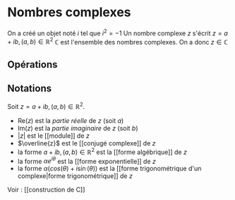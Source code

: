 # Nombres complexes
On a créé un objet noté $i$ tel que $i^2 = -1$
Un nombre complexe $z$ s'écrit $z = a + ib, (a, b)\in\mathbb R^2$
$\mathbb C$ est l'ensemble des nombres complexes. On a donc $z\in\mathbb C$

## Opérations


## Notations
Soit $z = a+ib, (a,b)\in\mathbb R^2$.
 - $\text{Re}(z)$ est la _partie réelle_ de $z$ (soit $a$)
 - $\text{Im}(z)$ est la _partie imaginaire_ de $z$ (soit $b$)
 - $|z|$ est le [[module]] de $z$
 - $\overline{z}$ est le [[conjugé complexe]] de $z$
 - la forme $a+ib, (a,b)\in\mathbb R^2$ est la [[forme algébrique]] de $z$
 - la forme $\alpha e^{i\theta}$ est la [[forme exponentielle]] de $z$
 - la forme $\alpha\left( cos(\theta) + i\sin(\theta) \right)$ est la [[forme trigonométrique d'un complexe|forme trigonométrique]] de $z$

 Voir : [[construction de C]]